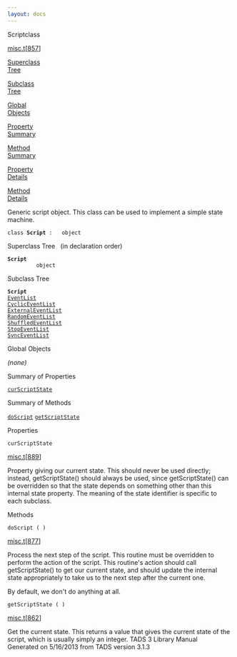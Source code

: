 ```yaml
---
layout: docs
---
```

<span class="title">Script</span><span class="type">class</span>

[misc.t](../file/misc.t.html)\[[857](../source/misc.t.html#857)\]

[Superclass  
Tree](#_SuperClassTree_)

[Subclass  
Tree](#_SubClassTree_)

[Global  
Objects](#_ObjectSummary_)

[Property  
Summary](#_PropSummary_)

[Method  
Summary](#_MethodSummary_)

[Property  
Details](#_Properties_)

[Method  
Details](#_Methods_)



Generic script object. This class can be used to implement a simple
state machine.

`class `**`Script`**` :   object`



<span id="_SuperClassTree_"></span>



<span class="hdln">Superclass Tree</span>   (in declaration order)



**`Script`**  
`         object`  
<span id="_SubClassTree_"></span>



<span class="hdln">Subclass Tree</span>  



**`Script`**  
[`EventList`](../object/EventList.html)  
[`CyclicEventList`](../object/CyclicEventList.html)  
[`ExternalEventList`](../object/ExternalEventList.html)  
[`RandomEventList`](../object/RandomEventList.html)  
[`ShuffledEventList`](../object/ShuffledEventList.html)  
[`StopEventList`](../object/StopEventList.html)  
[`SyncEventList`](../object/SyncEventList.html)  
<span id="_ObjectSummary_"></span>



<span class="hdln">Global Objects</span>  



*(none)* <span id="_PropSummary_"></span>



<span class="hdln">Summary of Properties</span>  



[`curScriptState`](#curScriptState)

<span id="_MethodSummary_"></span>



<span class="hdln">Summary of Methods</span>  



[`doScript`](#doScript) [`getScriptState`](#getScriptState)

<span id="_Properties_"></span>



<span class="hdln">Properties</span>  



<span id="curScriptState"></span>

`curScriptState`

[misc.t](../file/misc.t.html)\[[889](../source/misc.t.html#889)\]



Property giving our current state. This should never be used directly;
instead, getScriptState() should always be used, since getScriptState()
can be overridden so that the state depends on something other than this
internal state property. The meaning of the state identifier is specific
to each subclass.



<span id="_Methods_"></span>



<span class="hdln">Methods</span>  



<span id="doScript"></span>

`doScript ( )`

[misc.t](../file/misc.t.html)\[[877](../source/misc.t.html#877)\]



Process the next step of the script. This routine must be overridden to
perform the action of the script. This routine's action should call
getScriptState() to get our current state, and should update the
internal state appropriately to take us to the next step after the
current one.

By default, we don't do anything at all.



<span id="getScriptState"></span>

`getScriptState ( )`

[misc.t](../file/misc.t.html)\[[862](../source/misc.t.html#862)\]



Get the current state. This returns a value that gives the current state
of the script, which is usually simply an integer.
TADS 3 Library Manual  
Generated on 5/16/2013 from TADS version 3.1.3


